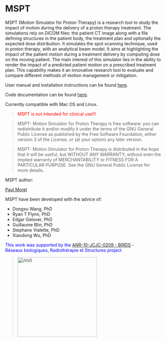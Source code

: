 # MSPT #

MSPT (Motion Simulator for Proton Therapy) is a research tool to study the impact of motion during the delivery of a proton therapy treatment. The simulations rely on DICOM files: the patient CT image along with a file defining structures in the patient body, the treatment plan and optionally the expected dose distribution. It simulates the spot scanning technique, used in proton therapy, with an analytical beam model. It aims at highlighting the impact of the patient motion during a treatment delivery by computing dose on the moving patient. The main interest of this simulator lies in the ability to render the impact of a predicted patient motion on a prescribed treatment plan. This capability makes it an innovative research tool to evaluate and compare different methods of motion management or mitigation.

User manual and installation instructions can be found [here](http://igm.univ-mlv.fr/~pmorel/mspt/MSPT_UserManual.html).

Code documentation can be found [here](http://igm.univ-mlv.fr/~pmorel/mspt/doc/html/index.html).

Currently compatible with Mac OS and Linux.


> <font color='red'> MSPT is not intended for clinical use!!! </font>


> MSPT- Motion Simulator for Proton Therapy is free software: you can redistribute it and/or modify
> it under the terms of the GNU General Public License as published by
> the Free Software Foundation, either version 3 of the License, or
> (at your option) any later version.

> MSPT- Motion Simulator for Proton Therapy is distributed in the hope that it will be useful,
> but WITHOUT ANY WARRANTY; without even the implied warranty of
> MERCHANTABILITY or FITNESS FOR A PARTICULAR PURPOSE.  See the
> GNU General Public License for more details.


MSPT author:

[Paul Morel](http://igm.univ-mlv.fr/~pmorel/)

MSPT have been developed with the advice of:
  * Dongxu Wang, PhD
  * Ryan T Flynn, PhD
  * Edgar Gelover, PhD
  * Guillaume Blin, PhD
  * Stephane Vialette, PhD
  * Xiaodong Wu, PhD

<font color='blue'> This work was supported by the <a href='http://igm.univ-mlv.fr/AlgoB/BIRDS/'>ANR-10-JCJC-0209 - BIRDS</a> -<br>
Réseaux biologiques, Radiothérapie et Structures project </font>

> <img src='http://igm.univ-mlv.fr/AlgoB/BIRDS/logo.jpg' alt='ANR' width='256'>
